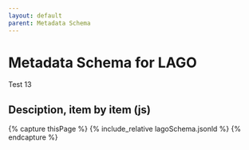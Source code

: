 ```yaml
---
layout: default
parent: Metadata Schema
---
```


# Metadata Schema for LAGO

Test 13

## Desciption, item by item (js) 


{% capture thisPage %}
    {% include_relative lagoSchema.jsonld %}
{% endcapture %}


<div id="text2"></div>
 
<script>
var j = {{ thisPage }}
document.getElementById("text2").innerHTML = "hola2" + j;
document.getElementById("text3").innerHTML = "hola3" + j ;
</script>

<div id="text3"></div>

<script src="https://code.jquery.com/jquery-3.2.1.min.js"></script>
<script>
$().ready(function(){
     $("#text").html({{thisPage}});
    });
</script>
 
<div id="text"></div>

